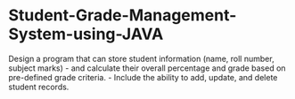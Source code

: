 # Student-Grade-Management-System-using-JAVA
Design a program that can store student information (name, roll number, subject marks)  - and calculate their overall percentage and grade based on pre-defined grade criteria.  - Include the ability to add, update, and delete student records.
